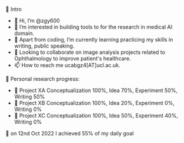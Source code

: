 🎃 Intro
- 👋 Hi, I’m @zgy600
- 👀 I’m interested in building tools to for the research in medical AI domain. 
- 🌱 Apart from coding, I’m currently learning practicing my skills in writing, public speaking.
- 💞️ Looking to collaborate on image analysis projects related to Ophthalmology to improve patient's healthcare.
- 📫 How to reach me ucabgz4[AT]ucl.ac.uk.


🎃 Personal research progress:
- 💪 Project XA Conceptualization 100%, Idea 70%, Experiment 50%, Writing 50%
- 💪 Project XB Conceptualization 100%, Idea 20%, Experiment 0%, Writing 0%
- 💪 Project XC Conceptualization 100%, Idea 50%, Experiment 40%, Writing 0%


🐸 on 12nd Oct 2022 I achieved 55% of my daily goal


<!---
zgy600/zgy600 is a ✨ special ✨ repository because its `README.md` (this file) appears on your GitHub profile.
You can click the Preview link to take a look at your changes.
--->
